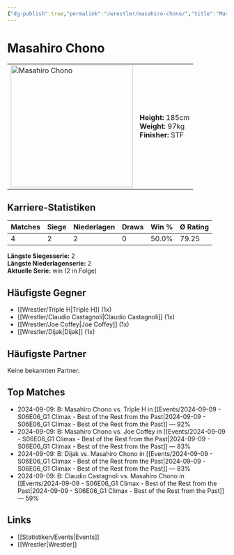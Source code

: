 ```yaml
---
{"dg-publish":true,"permalink":"/wrestler/masahiro-chono/","title":"Masahiro Chono","tags":["wrestler"],"noteIcon":""}
---
```



# Masahiro Chono

<table>
        <tr>
        <td><img src="https://github.com/CptSpaulding1980/choke-slam-wrestling/releases/download/images/Masahiro_Chono.png" width="280" alt="Masahiro Chono"></td>
        <td>
        <b>Height:</b> 185cm<br>
        <b>Weight:</b> 97kg<br>
        <b>Finisher:</b> STF<br>
        </td>
        </tr>
        </table>
        
## Karriere-Statistiken

| Matches | Siege | Niederlagen | Draws | Win % | Ø Rating |
|---------|-------|-------------|-------|-------|-----------|
| 4 | 2 | 2 | 0 | 50.0% | 79.25 |

**Längste Siegesserie:** 2<br>**Längste Niederlagenserie:** 2<br>**Aktuelle Serie:** win (2 in Folge)


## Häufigste Gegner
- [[Wrestler/Triple H\|Triple H]] (1x)
- [[Wrestler/Claudio Castagnoli\|Claudio Castagnoli]] (1x)
- [[Wrestler/Joe Coffey\|Joe Coffey]] (1x)
- [[Wrestler/Dijak\|Dijak]] (1x)

## Häufigste Partner
Keine bekannten Partner.

## Top Matches
- 2024-09-09: B: Masahiro Chono vs. Triple H in [[Events/2024-09-09 - S06E06_G1 Climax - Best of the Rest from the Past\|2024-09-09 - S06E06_G1 Climax - Best of the Rest from the Past]] — 92%
- 2024-09-09: B: Masahiro Chono vs. Joe Coffey in [[Events/2024-09-09 - S06E06_G1 Climax - Best of the Rest from the Past\|2024-09-09 - S06E06_G1 Climax - Best of the Rest from the Past]] — 83%
- 2024-09-09: B: Dijak vs. Masahiro Chono in [[Events/2024-09-09 - S06E06_G1 Climax - Best of the Rest from the Past\|2024-09-09 - S06E06_G1 Climax - Best of the Rest from the Past]] — 83%
- 2024-09-09: B: Claudio Castagnoli vs. Masahiro Chono in [[Events/2024-09-09 - S06E06_G1 Climax - Best of the Rest from the Past\|2024-09-09 - S06E06_G1 Climax - Best of the Rest from the Past]] — 59%

## Links
- [[Statistiken/Events\|Events]]
- [[Wrestler\|Wrestler]]
